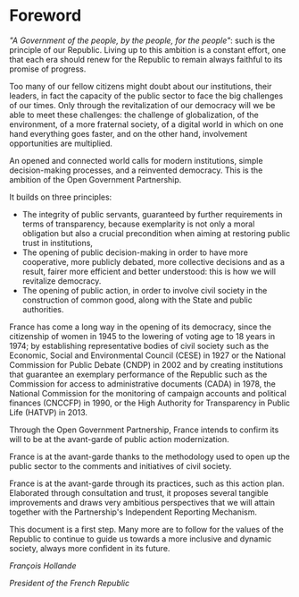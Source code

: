 # Foreword

_"A Government of the people, by the people, for the people"_: such is the principle of our
Republic. Living up to this ambition is a constant effort, one that each era should renew for
the Republic to remain always faithful to its promise of progress.

Too many of our fellow citizens might doubt about our institutions, their leaders, in fact the
capacity of the public sector to face the big challenges of our times. Only through the
revitalization of our democracy will we be able to meet these challenges: the challenge of
globalization, of the environment, of a more fraternal society, of a digital world in which on
one hand everything goes faster, and on the other hand, involvement opportunities are
multiplied.

An opened and connected world calls for modern institutions, simple decision-making
processes, and a reinvented democracy. This is the ambition of the Open Government
Partnership.

It builds on three principles:
- The integrity of public servants, guaranteed by further requirements in terms of
  transparency, because exemplarity is not only a moral obligation but also a crucial
  precondition when aiming at restoring public trust in institutions,
- The opening of public decision-making in order to have more cooperative, more
  publicly debated, more collective decisions and as a result, fairer more efficient and
  better understood: this is how we will revitalize democracy.
- The opening of public action, in order to involve civil society in the construction of
  common good, along with the State and public authorities.

France has come a long way in the opening of its democracy, since the citizenship of women
in 1945 to the lowering of voting age to 18 years in 1974; by establishing representative bodies
of civil society such as the Economic, Social and Environmental Council (CESE) in 1927 or the
National Commission for Public Debate (CNDP) in 2002 and by creating institutions that
guarantee an exemplary performance of the Republic such as the Commission for access to
administrative documents (CADA) in 1978, the National Commission for the monitoring of
campaign accounts and political finances (CNCCFP) in 1990, or the High Authority for
Transparency in Public Life (HATVP) in 2013.

Through the Open Government Partnership, France intends to confirm its will to be at the
avant-garde of public action modernization.

France is at the avant-garde thanks to the methodology used to open up the public sector to
the comments and initiatives of civil society.

France is at the avant-garde through its practices, such as this action plan. Elaborated
through consultation and trust, it proposes several tangible improvements and draws very
ambitious perspectives that we will attain together with the Partnership's Independent
Reporting Mechanism.

This document is a first step. Many more are to follow for the values of the Republic to
continue to guide us towards a more inclusive and dynamic society, always more confident
in its future.

_François Hollande_

_President of the French Republic_
